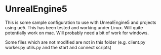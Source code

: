 # UnrealEngine5

This is some sample configuration to use with UnrealEngine5 and projects using ue5.
This has been tested and working under Linux.
Will quite potentially work on mac.
Will probably need a bit of work for windows.

Some files which are not modified are not in this folder (e.g. client.py worker.py utils.py and the start and connect scripts)
